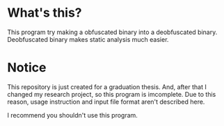 # What's this?
This program try making a obfuscated binary into a deobfuscated binary.
Deobfuscated binary makes static analysis much easier.

# Notice
This repository is just created for a graduation thesis.
And, after that I changed my research project, so this program is imcomplete.
Due to this reason, usage instruction and input file format aren't described here.

I recommend you shouldn't use this program.
